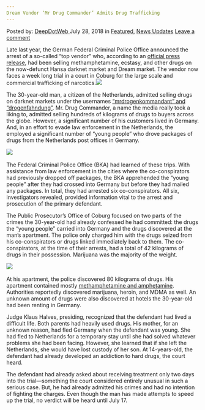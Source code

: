 ```yaml
---
Dream Vendor ‘Mr Drug Commander’ Admits Drug Trafficking
---
```

<article class="post-listing post-26425 post type-post status-publish format-standard has-post-thumbnail hentry 
 tag-admits tag-commander tag-dream tag-drug tag-trafficking tag-vendor">
<div class="post-inner">
<span>Posted by: <a href="https://www.deepdotweb.com/author/admin/" title="">DeepDotWeb </a></span>
<span>July 28, 2018</span>
<span>in <a href="https://www.deepdotweb.com/category/deepdot-news/" rel="category tag">Featured</a>, <a href="https://www.deepdotweb.com/category/news-updates/" rel="category tag">News Updates</a></span>
<span><a href="https://www.deepdotweb.com/2018/07/28/dream-vendor-mr-drug-commander-admits-drug-trafficking/#respond">Leave a comment</a></span>


<p>Late last year, the German Federal Criminal Police Office announced the arrest of a so-called “top vendor” who, according to an <a href="https://www.scribd.com/document/365431415/Rauschgift-Darknet-Mrdrogenkommandant-Announcement">official press release</a>, had been selling methamphetamine, ecstasy, and other drugs on the now-defunct Hansa darknet market and Dream market. The vendor now faces a week long trial in a court in Coburg for the large scale and commercial trafficking of narcotics.<img class="wp-image-26428 aligncenter" src="/imgs/2018/07/word-image-65.jpeg" srcset="/imgs/2018/07/word-image-65.jpeg 660w, /imgs/2018/07/word-image-65-300x150.jpeg 300w" sizes="(max-width: 660px) 100vw, 660px" /></p>
<p>The 30-year-old man, a citizen of the Netherlands, admitted selling drugs on darknet markets under the usernames <a href="https://www.deepdotweb.com/2017/12/09/major-dream-vendor-busted-germany/#comments">“mrdrogenkommandant” and “drogenfahndung”</a>. Mr. Drug Commander, a name the media really took a liking to, admitted selling hundreds of kilograms of drugs to buyers across the globe. However, a significant number of his customers lived in Germany. And, in an effort to evade law enforcement in the Netherlands, the employed a significant number of “young people&#8221; who drove packages of drugs from the Netherlands post offices in Germany.</p>
<p><img class="wp-image-26429" src="/imgs/2018/07/word-image-2.png" srcset="/imgs/2018/07/word-image-2.png 857w, /imgs/2018/07/word-image-2-300x173.png 300w" sizes="(max-width: 857px) 100vw, 857px" /></p>
<p>The Federal Criminal Police Office (BKA) had learned of these trips. With assistance from law enforcement in the cities where the co-conspirators had previously dropped off packages, the BKA apprehended the “young people&#8221; after they had crossed into Germany but before they had mailed any packages. In total, they had arrested six co-conspirators. All six, investigators revealed, provided information vital to the arrest and prosecution of the primary defendant.</p>
<p>The Public Prosecutor’s Office of Coburg focused on two parts of the crimes the 30-year-old had already confessed he had committed: the drugs the “young people&#8221; carried into Germany and the drugs discovered at the man&#8217;s apartment. The police only charged him with the drugs seized from his co-conspirators or drugs linked immediately back to them. The co-conspirators, at the time of their arrests, had a total of 42 kilograms of drugs in their possession. Marijuana was the majority of the weight.</p>
<p><img class="wp-image-26430" src="/imgs/2018/07/word-image-66.jpeg" srcset="/imgs/2018/07/word-image-66.jpeg 630w, /imgs/2018/07/word-image-66-300x200.jpeg 300w" sizes="(max-width: 630px) 100vw, 630px" /></p>
<p>At his apartment, the police discovered 80 kilograms of drugs. His apartment contained mostly <a href="https://www.deepdotweb.com/tag/meth/">methamphetamine and amphetamine</a>. Authorities reportedly discovered marijuana, heroin, and MDMA as well. An unknown amount of drugs were also discovered at hotels the 30-year-old had been renting in Germany.</p>
<p>Judge Klaus Halves, presiding, recognized that the defendant had lived a difficult life. Both parents had heavily used drugs. His mother, for an unknown reason, had fled Germany when the defendant was young. She had fled to Netherlands for a temporary stay until she had solved whatever problems she had been facing. However, she learned that if she left the Netherlands, she would have lost custody of her son. At 14-years-old, the defendant had already developed an addiction to hard drugs, the court heard.</p>
<p>The defendant had already asked about receiving treatment only two days into the trial—something the court considered entirely unusual in such a serious case. But, he had already admitted his crimes and had no intention of fighting the charges. Even though the man has made attempts to speed up the trial, no verdict will be heard until July 17.</p>
</div>
<span style="display:none"><a href="https://www.deepdotweb.com/tag/admits/" rel="tag">admits</a> <a href="https://www.deepdotweb.com/tag/commander/" rel="tag">commander</a> <a href="https://www.deepdotweb.com/tag/dream/" rel="tag">dream</a>  <a href="https://www.deepdotweb.com/tag/trafficking/" rel="tag">trafficking</a> <a href="https://www.deepdotweb.com/tag/vendor/" rel="tag">vendor</a></span> <span style="display:none" class="updated">2018-07-28</span>
<div style="display:none" class="vcard author" itemprop="author" itemscope itemtype="http://schema.org/Person"><strong class="fn" itemprop="name">